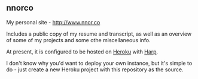 ## nnorco
My personal site - http://www.nnor.co

Includes a public copy of my resume and transcript, as well as an overview of some of my projects and some othe miscellaneous info.

At present, it is configured to be hosted on [Heroku](https://www.heroku.com/) with [Harp](https://harpjs.com/).

I don't know why you'd want to deploy your own instance, but it's simple to do - just create a new Heroku project with this repository as the source.
